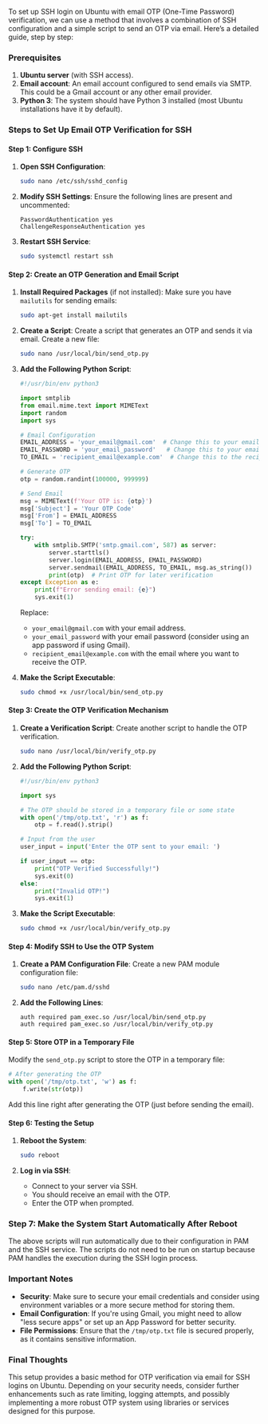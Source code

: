 To set up SSH login on Ubuntu with email OTP (One-Time Password) verification, we can use a method that involves a combination of SSH configuration and a simple script to send an OTP via email. Here’s a detailed guide, step by step:

### Prerequisites

1. **Ubuntu server** (with SSH access).
2. **Email account**: An email account configured to send emails via SMTP. This could be a Gmail account or any other email provider.
3. **Python 3**: The system should have Python 3 installed (most Ubuntu installations have it by default).

### Steps to Set Up Email OTP Verification for SSH

#### Step 1: Configure SSH

1. **Open SSH Configuration**:
   ```bash
   sudo nano /etc/ssh/sshd_config
   ```
   
2. **Modify SSH Settings**:
   Ensure the following lines are present and uncommented:
   ```plaintext
   PasswordAuthentication yes
   ChallengeResponseAuthentication yes
   ```

3. **Restart SSH Service**:
   ```bash
   sudo systemctl restart ssh
   ```

#### Step 2: Create an OTP Generation and Email Script

1. **Install Required Packages** (if not installed):
   Make sure you have `mailutils` for sending emails:
   ```bash
   sudo apt-get install mailutils
   ```

2. **Create a Script**:
   Create a script that generates an OTP and sends it via email. Create a new file:
   ```bash
   sudo nano /usr/local/bin/send_otp.py
   ```

3. **Add the Following Python Script**:
   ```python
   #!/usr/bin/env python3

   import smtplib
   from email.mime.text import MIMEText
   import random
   import sys

   # Email Configuration
   EMAIL_ADDRESS = 'your_email@gmail.com'  # Change this to your email
   EMAIL_PASSWORD = 'your_email_password'   # Change this to your email password
   TO_EMAIL = 'recipient_email@example.com'  # Change this to the recipient's email (for OTP)

   # Generate OTP
   otp = random.randint(100000, 999999)

   # Send Email
   msg = MIMEText(f'Your OTP is: {otp}')
   msg['Subject'] = 'Your OTP Code'
   msg['From'] = EMAIL_ADDRESS
   msg['To'] = TO_EMAIL

   try:
       with smtplib.SMTP('smtp.gmail.com', 587) as server:
           server.starttls()
           server.login(EMAIL_ADDRESS, EMAIL_PASSWORD)
           server.sendmail(EMAIL_ADDRESS, TO_EMAIL, msg.as_string())
           print(otp)  # Print OTP for later verification
   except Exception as e:
       print(f"Error sending email: {e}")
       sys.exit(1)
   ```

   Replace:
   - `your_email@gmail.com` with your email address.
   - `your_email_password` with your email password (consider using an app password if using Gmail).
   - `recipient_email@example.com` with the email where you want to receive the OTP.

4. **Make the Script Executable**:
   ```bash
   sudo chmod +x /usr/local/bin/send_otp.py
   ```

#### Step 3: Create the OTP Verification Mechanism

1. **Create a Verification Script**:
   Create another script to handle the OTP verification. 
   ```bash
   sudo nano /usr/local/bin/verify_otp.py
   ```

2. **Add the Following Python Script**:
   ```python
   #!/usr/bin/env python3

   import sys

   # The OTP should be stored in a temporary file or some state
   with open('/tmp/otp.txt', 'r') as f:
       otp = f.read().strip()

   # Input from the user
   user_input = input('Enter the OTP sent to your email: ')

   if user_input == otp:
       print("OTP Verified Successfully!")
       sys.exit(0)
   else:
       print("Invalid OTP!")
       sys.exit(1)
   ```

3. **Make the Script Executable**:
   ```bash
   sudo chmod +x /usr/local/bin/verify_otp.py
   ```

#### Step 4: Modify SSH to Use the OTP System

1. **Create a PAM Configuration File**:
   Create a new PAM module configuration file:
   ```bash
   sudo nano /etc/pam.d/sshd
   ```

2. **Add the Following Lines**:
   ```plaintext
   auth required pam_exec.so /usr/local/bin/send_otp.py
   auth required pam_exec.so /usr/local/bin/verify_otp.py
   ```

#### Step 5: Store OTP in a Temporary File

Modify the `send_otp.py` script to store the OTP in a temporary file:

```python
# After generating the OTP
with open('/tmp/otp.txt', 'w') as f:
    f.write(str(otp))
```

Add this line right after generating the OTP (just before sending the email).

#### Step 6: Testing the Setup

1. **Reboot the System**:
   ```bash
   sudo reboot
   ```

2. **Log in via SSH**:
   - Connect to your server via SSH.
   - You should receive an email with the OTP.
   - Enter the OTP when prompted.

### Step 7: Make the System Start Automatically After Reboot

The above scripts will run automatically due to their configuration in PAM and the SSH service. The scripts do not need to be run on startup because PAM handles the execution during the SSH login process.

### Important Notes

- **Security**: Make sure to secure your email credentials and consider using environment variables or a more secure method for storing them.
- **Email Configuration**: If you're using Gmail, you might need to allow "less secure apps" or set up an App Password for better security.
- **File Permissions**: Ensure that the `/tmp/otp.txt` file is secured properly, as it contains sensitive information.

### Final Thoughts

This setup provides a basic method for OTP verification via email for SSH logins on Ubuntu. Depending on your security needs, consider further enhancements such as rate limiting, logging attempts, and possibly implementing a more robust OTP system using libraries or services designed for this purpose.
